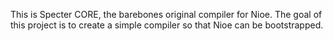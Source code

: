 This is Specter CORE, the barebones original compiler for Nioe. The goal of this project is to create a simple compiler so that Nioe can be bootstrapped.